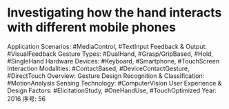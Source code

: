 # Investigating how the hand interacts with different mobile phones

Application Scenarios: #MediaControl, #TextInput
Feedback & Output: #VisualFeedback
Gesture Types: #DualHand, #Grasp/GripBased, #Hold, #SingleHand
Hardware Devices: #Keyboard, #Smartphone, #TouchScreen
Interaction Modalities: #ContactBased, #DeviceContactGesture, #DirectTouch
Overview: Gesture Design
Recognition & Classification: #MotionAnalysis
Sensing Technology: #ComputerVision
User Experience & Design Factors: #ElicitationStudy, #OneHandUse, #TouchOptimized
Year: 2016
序号: 56